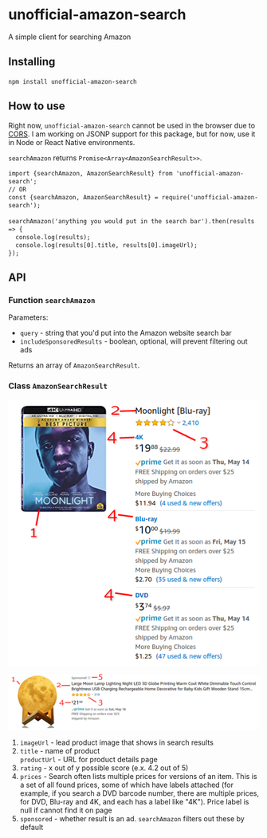# unofficial-amazon-search
A simple client for searching Amazon

## Installing

`npm install unofficial-amazon-search`

## How to use

Right now, `unofficial-amazon-search` cannot be used in the browser due to [CORS](1). I am working on JSONP support for 
this package, but for now, use it in Node or React Native environments.

[1]: https://developer.mozilla.org/en-US/docs/Web/HTTP/CORS

`searchAmazon` returns `Promise<Array<AmazonSearchResult>>`.

```
import {searchAmazon, AmazonSearchResult} from 'unofficial-amazon-search';
// OR
const {searchAmazon, AmazonSearchResult} = require('unofficial-amazon-search');

searchAmazon('anything you would put in the search bar').then(results => {
  console.log(results);
  console.log(results[0].title, results[0].imageUrl);
});
```

## API

### Function `searchAmazon`

Parameters:

- `query` - string that you'd put into the Amazon website search bar
- `includeSponsoredResults` - boolean, optional, will prevent filtering out ads

Returns an array of `AmazonSearchResult`.

### Class `AmazonSearchResult`

![A diagram of an Amazon search result annotated by property (includes price labels)](./assets/example-1.png)

![A diagram of an Amazon search ad annotated by property (no price labels)](./assets/example-2.png)

1. `imageUrl` - lead product image that shows in search results
2. `title` - name of product  
`productUrl` - URL for product details page
3. `rating` - x out of y possible score (e.x. 4.2 out of 5)
4. `prices` - Search often lists multiple prices for versions of an item. This is a set of all found prices, some of 
which have labels attached (for example, if you search a DVD barcode number, there are multiple prices, for DVD, Blu-ray
and 4K, and each has a label like "4K"). Price label is null if cannot find it on page
5. `sponsored` - whether result is an ad. `searchAmazon` filters out these by default
